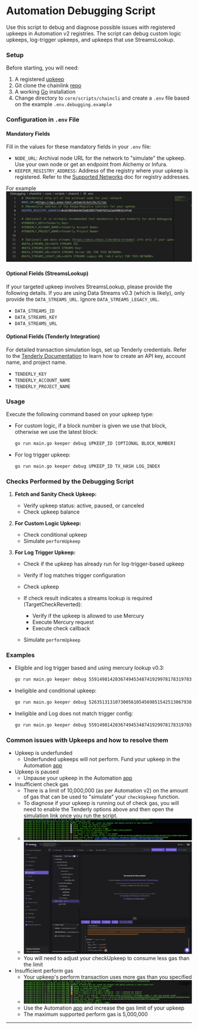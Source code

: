 # Automation Debugging Script

Use this script to debug and diagnose possible issues with registered upkeeps in Automation v2 registries. The script can debug custom logic upkeeps, log-trigger upkeeps, and upkeeps that use StreamsLookup.

### Setup

Before starting, you will need:

1. A registered [upkeep](https://docs.chain.link/chainlink-automation/overview/getting-started)
1. Git clone the chainlink [repo](https://github.com/smartcontractkit/chainlink)
1. A working [Go](https://go.dev/doc/install) installation
1. Change directory to `core/scripts/chaincli` and create a `.env` file based on the example `.env.debugging.example`

### Configuration in `.env` File

#### Mandatory Fields

Fill in the values for these mandatory fields in your `.env` file:

- `NODE_URL`: Archival node URL for the network to "simulate" the upkeep. Use your own node or get an endpoint from Alchemy or Infura.
- `KEEPER_REGISTRY_ADDRESS`: Address of the registry where your upkeep is registered. Refer to the [Supported Networks](https://docs.chain.link/chainlink-automation/overview/supported-networks#configurations) doc for registry addresses.
 
 For example
 ![Example_ENV_file](/core/scripts/chaincli/images/env_file_example.png "Example .ENV file")

#### Optional Fields (StreamsLookup)

If your targeted upkeep involves StreamsLookup, please provide the following details. If you are using Data Streams v0.3 (which is likely), only provide the `DATA_STREAMS_URL`. Ignore `DATA_STREAMS_LEGACY_URL`.

- `DATA_STREAMS_ID`
- `DATA_STREAMS_KEY`
- `DATA_STREAMS_URL`

#### Optional Fields (Tenderly Integration)

For detailed transaction simulation logs, set up Tenderly credentials. Refer to the [Tenderly Documentation](https://docs.tenderly.co/other/platform-access/how-to-generate-api-access-tokens) to learn how to create an API key, account name, and project name.

- `TENDERLY_KEY`
- `TENDERLY_ACCOUNT_NAME`
- `TENDERLY_PROJECT_NAME`

### Usage

Execute the following command based on your upkeep type:

- For custom logic, if a block number is given we use that block, otherwise we use the latest block:

    ```bash
    go run main.go keeper debug UPKEEP_ID [OPTIONAL BLOCK_NUMBER]
    ```

- For log trigger upkeep:

    ```bash
    go run main.go keeper debug UPKEEP_ID TX_HASH LOG_INDEX
    ```

### Checks Performed by the Debugging Script

1. **Fetch and Sanity Check Upkeep:**
    - Verify upkeep status: active, paused, or canceled
    - Check upkeep balance

2. **For Custom Logic Upkeep:**
    - Check conditional upkeep
    - Simulate `performUpkeep`

3. **For Log Trigger Upkeep:**
    - Check if the upkeep has already run for log-trigger-based upkeep
    - Verify if log matches trigger configuration
    - Check upkeep
    - If check result indicates a streams lookup is required (TargetCheckReverted):
        - Verify if the upkeep is allowed to use Mercury
        - Execute Mercury request
        - Execute check callback

    - Simulate `performUpkeep`

### Examples
- Eligible and log trigger based and using mercury lookup v0.3:

    ```bash
    go run main.go keeper debug 5591498142036749453487419299781783197030971023186134955311257372668222176389 0xdc6d0e547a5aa85fefa5b0f3a37e3493eafb5aeba8b5f3071ce53c9e9a539e9c 0
    ```

- Ineligible and conditional upkeep:

    ```bash
    go run main.go keeper debug 52635131310730056105456985154251306793887717546629785340977553840883117540096
    ```

- Ineligible and Log does not match trigger config:

    ```bash
    go run main.go keeper debug 5591498142036749453487419299781783197030971023186134955311257372668222176389 0xc0686ae85d2a7a976ef46df6c613517b9fd46f23340ac583be4e44f5c8b7a186 1
    ```
### Common issues with Upkeeps and how to resolve them

- Upkeep is underfunded
  - Underfunded upkeeps will not perform. Fund your upkeep in the Automation [app](https://automation.chain.link/)
- Upkeep is paused
  - Unpause your upkeep in the Automation [app](https://automation.chain.link/)
- Insufficient check gas
  - There is a limit of 10,000,000 (as per Automation v2) on the amount of gas that can be used to "simulate" your `checkUpkeep` function.
  - To diagnose if your upkeep is running out of check gas, you will need to enable the Tenderly options above and then open the simulation link once you run the script.
  - ![Insufficient Check Gas](/core/scripts/chaincli/images/insufficient_check_gas.png "Open the Tenderly simulation and switch to debug mode")
  - ![Out of Gas](/core/scripts/chaincli/images/tenderly_out_of_check_gas.png "Tenderly shows checkUpkeeps has consumed all available gas and is now out of gas")   
  - You will need to adjust your checkUpkeep to consume less gas than the limit
- Insufficient perform gas
  - Your upkeep's perform transaction uses more gas than you specified
  - ![Insufficient Perform Gas](/core/scripts/chaincli/images/insufficient_perform_gas.png "Insufficient perform gas")
  - Use the Automation [app](https://automation.chain.link/) and increase the gas limit of your upkeep
  - The maximum supported perform gas is 5,000,000

---
